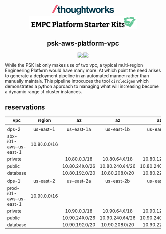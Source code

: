 <div align="center">
	<p>
	<img alt="Thoughtworks Logo" src="https://raw.githubusercontent.com/ThoughtWorks-DPS/static/master/thoughtworks_flamingo_wave.png?sanitize=true" width=200 /><br />
	<img alt="DPS Title" src="https://raw.githubusercontent.com/ThoughtWorks-DPS/static/master/EMPCPlatformStarterKitsImage.png?sanitize=true" width=350/><br />
	<h2>psk-aws-platform-vpc</h2>
	<a href="https://opensource.org/licenses/MIT"><img src="https://img.shields.io/github/license/ThoughtWorks-DPS/psk-aws-platform-vpc"></a> <a href="https://aws.amazon.com"><img src="https://img.shields.io/badge/-deployed-blank.svg?style=social&logo=amazon"></a>
	</p>
</div>

While the PSK lab only makes use of two vpc, a typical multi-region Engineering Platform would have many more. At which point the need arises to generate a deployment pipeline in an automated manner rather than manually maintain. This pipeline introduces the tool `circlecigen` which demonstrates a python approach to managing what will increasing become a dynamic range of cluster instances.  

## reservations


| vpc                     | region          | az                | az                | az                |
|-------------------------|:---------------:|:-----------------:|:-----------------:|:-----------------:|
|                         |                 |                   |                   |                   |
| dps-2                   | us-east-1       | us-east-1a        |   us-east-1b      |  us-east-1c       |
| sbx-i01-aws-us-east-1   | 10.80.0.0/16    |                   |                   |                   |
| private                 |                 | 10.80.0.0/18      | 10.80.64.0/18     | 10.80.128.0/18    |
| public                  |                 | 10.80.240.0/26    | 10.80.240.64/26   | 10.80.240.128/26  |
| database                |                 | 10.80.192.0/20    | 10.80.208.0/20    | 10.80.224.0/20    |
|                         |                 |                   |                   |                   |
| dps-1                   | us-east-2       | us-east-2a        |   us-east-2b      |  us-east-2c       |
| prod-i01-aws-us-east-1  | 10.90.0.0/16    |                   |                   |                   |
| private                 |                 | 10.90.0.0/18      | 10.90.64.0/18     | 10.90.128.0/18    |
| public  				  |                 | 10.90.240.0/26    | 10.90.240.64/26   | 10.90.240.128/26  |
| database                |                 | 10.90.192.0/20    | 10.90.208.0/20    | 10.90.224.0/20    |
